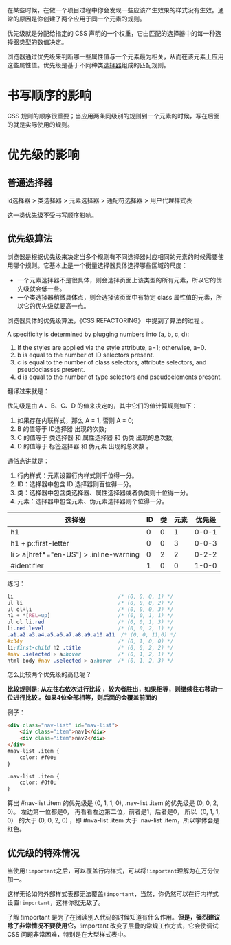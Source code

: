 在某些时候，在做一个项目过程中你会发现一些应该产生效果的样式没有生效。通常的原因是你创建了两个应用于同一个元素的规则。

优先级就是分配给指定的 CSS 声明的一个权重，它由匹配的选择器中的每一种选择器类型的数值决定。

浏览器通过优先级来判断哪一些属性值与一个元素最为相关，从而在该元素上应用这些属性值。优先级是基于不同种类[选择器](https://link.juejin.cn/?target=https%3A%2F%2Fdeveloper.mozilla.org%2Fen%2FCSS%2FCSS_Reference%23Selectors)组成的匹配规则。

# 书写顺序的影响

CSS 规则的顺序很重要；当应用两条同级别的规则到一个元素的时候，写在后面的就是实际使用的规则。

# 优先级的影响

## 普通选择器

id选择器 > 类选择器 > 元素选择器 > 通配符选择器 > 用户代理样式表

这一类优先级不受书写顺序影响。

## 优先级算法

浏览器是根据优先级来决定当多个规则有不同选择器对应相同的元素的时候需要使用哪个规则。它基本上是一个衡量选择器具体选择哪些区域的尺度：

- 一个元素选择器不是很具体，则会选择页面上该类型的所有元素，所以它的优先级就会低一些。
- 一个类选择器稍微具体点，则会选择该页面中有特定 class 属性值的元素，所以它的优先级就要高一点。

浏览器具体的优先级算法，《CSS REFACTORING》 中提到了算法的过程 。

A specificity is determined by plugging numbers into (a, b, c, d):

1. If the styles are applied via the style attribute, a=1; otherwise, a=0.
2. b is equal to the number of ID selectors present.
3. c is equal to the number of class selectors, attribute selectors, and pseudoclasses present.
4. d is equal to the number of type selectors and pseudoelements present.

翻译过来就是：

优先级是由 A 、B、C、D 的值来决定的，其中它们的值计算规则如下：

1. 如果存在内联样式，那么 A = 1, 否则 A = 0;
2. B 的值等于 ID选择器 出现的次数;
3. C 的值等于 类选择器 和 属性选择器 和 伪类 出现的总次数;
4. D 的值等于 标签选择器 和 伪元素 出现的总次数 。

通俗点讲就是：

1. 行内样式：元素设置行内样式则千位得一分。
2. ID：选择器中包含 ID 选择器则百位得一分。
3. 类：选择器中包含类选择器、属性选择器或者伪类则十位得一分。
4. 元素：选择器中包含元素、伪元素选择器则个位得一分。

| 选择器                                  | ID   | 类   | 元素 | 优先级 |
| --------------------------------------- | ---- | ---- | ---- | ------ |
| h1                                      | 0    | 0    | 1    | 0-0-1  |
| h1 + p::first-letter                    | 0    | 0    | 3    | 0-0-3  |
| li > a[href*="en-US"] > .inline-warning | 0    | 2    | 2    | 0-2-2  |
| #identifier                             | 1    | 0    | 0    | 1-0-0  |

练习：

```css
li                                  /* (0, 0, 0, 1) */
ul li                               /* (0, 0, 0, 2) */
ul ol+li                            /* (0, 0, 0, 3) */
h1 + *[REL=up]                      /* (0, 0, 1, 1) */
ul ol li.red                        /* (0, 0, 1, 3) */
li.red.level                        /* (0, 0, 2, 1) */
.a1.a2.a3.a4.a5.a6.a7.a8.a9.a10.a11  /* (0, 0, 11,0) */
#x34y                               /* (0, 1, 0, 0) */
li:first-child h2 .title            /* (0, 0, 2, 2) */
#nav .selected > a:hover            /* (0, 1, 2, 1) */
html body #nav .selected > a:hover  /* (0, 1, 2, 3) */
```

怎么比较两个优先级的高低呢？ 

**比较规则是: 从左往右依次进行比较 ，较大者胜出，如果相等，则继续往右移动一位进行比较 。如果4位全部相等，则后面的会覆盖前面的**

例子：

```html
<div class="nav-list" id="nav-list">
	<div class="item">nav1</div>
	<div class="item">nav2</div>
</div>
#nav-list .item {
	color: #f00;
}

.nav-list .item {
	color: #0f0;
}
```

算出 #nav-list .item 的优先级是 (0, 1, 1, 0),  .nav-list .item 的优先级是 (0, 0, 2, 0)。 左边第一位都是0， 再看看左边第二位，前者是1，后者是0， 所以（0, 1, 1, 0） 的大于 (0, 0, 2, 0) ，即 #nva-list .item 大于 .nav-list .item，所以字体会是红色。

## 优先级的特殊情况

当使用`!important`之后，可以覆盖行内样式，可以将`!important`理解为在万分位加一。

这样无论如何外部样式表都无法覆盖`!important`，当然，你仍然可以在行内样式设置`!important`，这样你就无敌了。

 了解 !important 是为了在阅读别人代码的时候知道有什么作用。**但是，强烈建议除了非常情况不要使用它。**!important 改变了层叠的常规工作方式，它会使调试 CSS 问题非常困难，特别是在大型样式表中。
